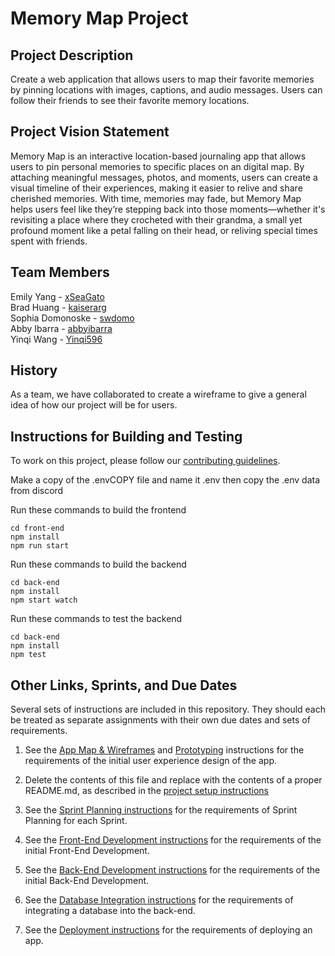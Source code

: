 # Memory Map Project

## Project Description

Create a web application that allows users to map their favorite memories by pinning locations with images, captions, and audio messages. Users can follow their friends to see their favorite memory locations.

## Project Vision Statement

Memory Map is an interactive location-based journaling app that allows users to pin personal memories to specific places on an digital map. By attaching meaningful messages, photos, and moments, users can create a visual timeline of their experiences, making it easier to relive and share cherished memories. With time, memories may fade, but Memory Map helps users feel like they’re stepping back into those moments—whether it's revisiting a place where they crocheted with their grandma, a small yet profound moment like a petal falling on their head, or reliving special times spent with friends.

## Team Members

Emily Yang - [xSeaGato](https://github.com/xSeaGato)<br/>
Brad Huang - [kaiserarg](https://github.com/kaiserarg)<br/>
Sophia Domonoske - [swdomo](https://github.com/swdomo)<br/>
Abby Ibarra - [abbyibarra](https://github.com/abbyibarra)<br/>
Yinqi Wang - [Yinqi596](https://github.com/Yinqi596)<br/>

## History

As a team, we have collaborated to create a wireframe to give a general idea of how our project will be for users.

## Instructions for Building and Testing

To work on this project, please follow our [contributing guidelines](./instructions-4-deployment.md).<br/>

Make a copy of the .envCOPY file and name it .env then copy the .env data from discord

Run these commands to build the frontend

``` 
cd front-end
npm install
npm run start
```

Run these commands to build the backend

````
cd back-end
npm install
npm start watch
````

Run these commands to test the backend

````
cd back-end
npm install
npm test
````

## Other Links, Sprints, and Due Dates

Several sets of instructions are included in this repository. They should each be treated as separate assignments with their own due dates and sets of requirements.

1. See the [App Map & Wireframes](instructions-0a-app-map-wireframes.md) and [Prototyping](./instructions-0b-prototyping.md) instructions for the requirements of the initial user experience design of the app.

1. Delete the contents of this file and replace with the contents of a proper README.md, as described in the [project setup instructions](./instructions-0c-project-setup.md)

1. See the [Sprint Planning instructions](instructions-0d-sprint-planning.md) for the requirements of Sprint Planning for each Sprint.

1. See the [Front-End Development instructions](./instructions-1-front-end.md) for the requirements of the initial Front-End Development.

1. See the [Back-End Development instructions](./instructions-2-back-end.md) for the requirements of the initial Back-End Development.

1. See the [Database Integration instructions](./instructions-3-database.md) for the requirements of integrating a database into the back-end.

1. See the [Deployment instructions](./instructions-4-deployment.md) for the requirements of deploying an app.
